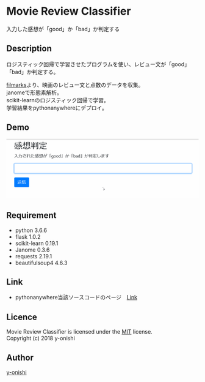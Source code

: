 ﻿Movie Review Classifier
====
入力した感想が「good」か「bad」か判定する

## Description
ロジスティック回帰で学習させたプログラムを使い、レビュー文が「good」「bad」か判定する。  
  
[filmarks](https://filmarks.com/)より、映画のレビュー文と点数のデータを収集。  
janomeで形態素解析。  
scikit-learnのロジスティック回帰で学習。  
学習結果をpythonanywhereにデプロイ。

## Demo
![result](https://github.com/y-onishi/movie-review/blob/master/media/demo.gif)

## Requirement
* python                    3.6.6
* flask                     1.0.2
* scikit-learn              0.19.1
* Janome                    0.3.6
* requests                  2.19.1
* beautifulsoup4            4.6.3

## Link
* pythonanywhere当該ソースコードのページ　[Link](http://onishiyutaro.pythonanywhere.com/)

## Licence
Movie Review Classifier is licensed under the [MIT](https://github.com/tcnksm/tool/blob/master/LICENCE) license.  
Copyright (c) 2018 y-onishi

## Author
[y-onishi](https://github.com/y-onishi)
